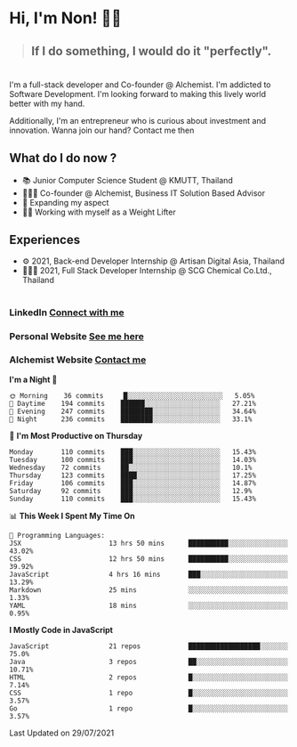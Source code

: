 # Hi, I'm Non! 🖐🏻

> ## If I do something, I would do it "perfectly".

#

I'm a full-stack developer and Co-founder @ Alchemist. I'm addicted to Software Development. I'm looking forward to making this lively world better with my hand.

Additionally, I'm an entrepreneur who is curious about investment and innovation. Wanna join our hand? Contact me then

## What do I do now ?

- 📚 Junior Computer Science Student @ KMUTT, Thailand
- 🧑🏻‍💻 Co-founder @ Alchemist, Business IT Solution Based Advisor
- 🌈 Expanding my aspect
- 🏋🏻 Working with myself as a Weight Lifter

## Experiences

- ⚙️ 2021, Back-end Developer Internship @ Artisan Digital Asia, Thailand
- 🧑🏻‍💻 2021, Full Stack Developer Internship @ SCG Chemical Co.Ltd., Thailand

#

### LinkedIn [Connect with me](https://www.linkedin.com/in/non-nontra/)

### Personal Website [See me here](https://nonnontra.com/)

### Alchemist Website [Contact me](https://alchemist-softwarehouse.co/)

<!--START_SECTION:waka-->
**I'm a Night 🦉** 

```text
🌞 Morning    36 commits     █░░░░░░░░░░░░░░░░░░░░░░░░   5.05% 
🌆 Daytime    194 commits    ██████░░░░░░░░░░░░░░░░░░░   27.21% 
🌃 Evening    247 commits    ████████░░░░░░░░░░░░░░░░░   34.64% 
🌙 Night      236 commits    ████████░░░░░░░░░░░░░░░░░   33.1%

```
📅 **I'm Most Productive on Thursday** 

```text
Monday       110 commits    ███░░░░░░░░░░░░░░░░░░░░░░   15.43% 
Tuesday      100 commits    ███░░░░░░░░░░░░░░░░░░░░░░   14.03% 
Wednesday    72 commits     ██░░░░░░░░░░░░░░░░░░░░░░░   10.1% 
Thursday     123 commits    ████░░░░░░░░░░░░░░░░░░░░░   17.25% 
Friday       106 commits    ███░░░░░░░░░░░░░░░░░░░░░░   14.87% 
Saturday     92 commits     ███░░░░░░░░░░░░░░░░░░░░░░   12.9% 
Sunday       110 commits    ███░░░░░░░░░░░░░░░░░░░░░░   15.43%

```


📊 **This Week I Spent My Time On** 

```text
💬 Programming Languages: 
JSX                      13 hrs 50 mins      ██████████░░░░░░░░░░░░░░░   43.02% 
CSS                      12 hrs 50 mins      ██████████░░░░░░░░░░░░░░░   39.92% 
JavaScript               4 hrs 16 mins       ███░░░░░░░░░░░░░░░░░░░░░░   13.29% 
Markdown                 25 mins             ░░░░░░░░░░░░░░░░░░░░░░░░░   1.33% 
YAML                     18 mins             ░░░░░░░░░░░░░░░░░░░░░░░░░   0.95%

```

**I Mostly Code in JavaScript** 

```text
JavaScript               21 repos            ██████████████████░░░░░░░   75.0% 
Java                     3 repos             ██░░░░░░░░░░░░░░░░░░░░░░░   10.71% 
HTML                     2 repos             █░░░░░░░░░░░░░░░░░░░░░░░░   7.14% 
CSS                      1 repo              █░░░░░░░░░░░░░░░░░░░░░░░░   3.57% 
Go                       1 repo              █░░░░░░░░░░░░░░░░░░░░░░░░   3.57%

```



 Last Updated on 29/07/2021
<!--END_SECTION:waka-->
